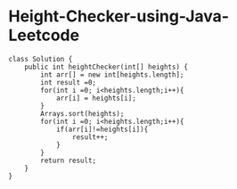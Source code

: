 # Height-Checker-using-Java-Leetcode

    class Solution {
        public int heightChecker(int[] heights) {
            int arr[] = new int[heights.length];
            int result =0;
            for(int i =0; i<heights.length;i++){
                arr[i] = heights[i];
            }
            Arrays.sort(heights);
            for(int i =0; i<heights.length;i++){
                if(arr[i]!=heights[i]){
                    result++;
                }
            }
            return result;
        }
    }

